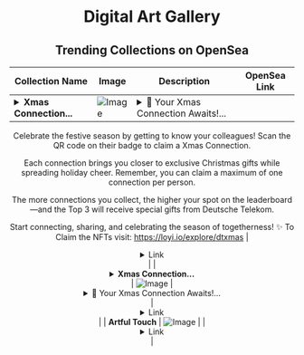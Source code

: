 <div align="center">

# Digital Art Gallery

## Trending Collections on OpenSea

| Collection Name                       | Image                                                                                     | Description                       | OpenSea Link                                                                                          |
|---------------------------------------|-------------------------------------------------------------------------------------------|-----------------------------------|--------------------------------------------------------------------------------------------------------|
| **<details><summary>Xmas Connection...</summary>Xmas Connection #67</details>** | ![Image](https://i.seadn.io/s/raw/files/1074565f60cc0029a88672b8effd371a.png?w=500&auto=format?w=200&auto=format) | <details><summary>🎄 Your Xmas Connection Awaits!...</summary>🎄 Your Xmas Connection Awaits! 🎄 

Celebrate the festive season by getting to know your colleagues! Scan the QR code on their badge to claim a Xmas Connection. 

Each connection brings you closer to exclusive Christmas gifts while spreading holiday cheer. Remember, you can claim a maximum of one connection per person. 

The more connections you collect, the higher your spot on the leaderboard—and the Top 3 will receive special gifts from Deutsche Telekom. 

Start connecting, sharing, and celebrating the season of togetherness! ✨
 To Claim the NFTs visit: https://loyi.io/explore/dtxmas</details> | <details><summary>Link</summary>[Xmas Connection #67](https://opensea.io/collection/xmas-connection-67)</details> |
| **<details><summary>Xmas Connection...</summary>Xmas Connection #41</details>** | ![Image](https://i.seadn.io/s/raw/files/1074565f60cc0029a88672b8effd371a.png?w=500&auto=format?w=200&auto=format) | <details><summary>🎄 Your Xmas Connection Awaits!...</summary>🎄 Your Xmas Connection Awaits! 🎄 

Celebrate the festive season by getting to know your colleagues! Scan the QR code on their badge to claim a Xmas Connection. 

Each connection brings you closer to exclusive Christmas gifts while spreading holiday cheer. Remember, you can claim a maximum of one connection per person. 

The more connections you collect, the higher your spot on the leaderboard—and the Top 3 will receive special gifts from Deutsche Telekom. 

Start connecting, sharing, and celebrating the season of togetherness! ✨
 To Claim the NFTs visit: https://loyi.io/explore/dtxmas</details> | <details><summary>Link</summary>[Xmas Connection #41](https://opensea.io/collection/xmas-connection-41)</details> |
| **Artful Touch** | ![Image](https://i.seadn.io/s/raw/files/a2d09c1a47445a6d4178a5bd85854460.jpg?w=500&auto=format?w=200&auto=format) |  | <details><summary>Link</summary>[Artful Touch](https://opensea.io/collection/artful-touch)</details> |

</div>